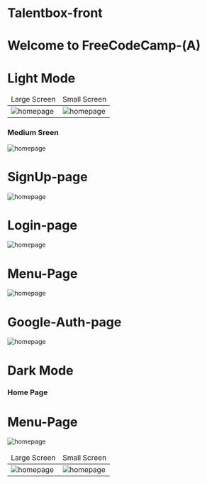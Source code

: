# Talentbox-front
 
 <!DOCTYPE html>
<html lang="en">
<head>
  <meta charset="UTF-8">
  <meta http-equiv="X-UA-Compatible" content="IE=edge">
  <meta name="viewport" content="width=device-width, initial-scale=1.0">
 
</head>
<body>
<h1> Welcome to FreeCodeCamp-(A) </h1>

 <h1>Light Mode</h1>
  <table>
  <thead>
  <tr>
  <td>Large Screen</td>
  <td>Small Screen</td>
  </tr>
  </thead>
  
  <tbody>
    <tr>
    

  <td>  <img src="https://i.imgur.com/2gOm7p0.png"  alt="homepage" /></td>
  <td>  <img src="https://i.imgur.com/kdV3UuF.png"  alt="homepage" /></td>
  </tr>
  
   
   
 
 
  </tbody>
  
  </table>
   <h3>Medium Sreen</h3>
  <td>  <img src="https://i.imgur.com/FEhPKSD.png"  alt="homepage" /></td>
   
  
  <h1>SignUp-page</h1>
     <img src="https://i.imgur.com/TIQcUW3.png"  alt="homepage" />

   <h1>Login-page</h1>   
     <img src="https://i.imgur.com/jWqMiQv.png"  alt="homepage" />

 <h1>Menu-Page</h1>   
     <img src="https://i.imgur.com/82K5VeM.png"  alt="homepage" />
     
 <h1>Google-Auth-page</h1>   
     <img src="https://i.imgur.com/xj2jzQF.png"  alt="homepage" />
      
 
  <h1>Dark Mode</h1>
   <table>
  <thead>
  <tr>
  <td>Large Screen</td>
  <td>Small Screen</td>
  </tr>
  </thead>
   <h3>Home Page</h3>
  <tbody>
    <tr>
  <td>  <img src="https://i.imgur.com/bEPsfvX.png"  alt="homepage" /></td>
  <td>  <img src="https://i.imgur.com/0kWOulY.png"  alt="homepage" /></td>
 
  </tr>
  
   <h1>Menu-Page</h1>   
     <img src="https://i.imgur.com/TnhwLZW.png"  alt="homepage" />
    
  
 
  </tbody>
  
  </table>
 
 
 
 
</body>
</html>
